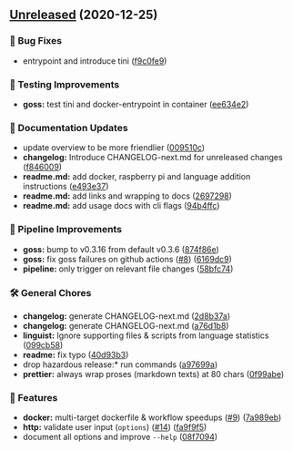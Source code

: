 ## [Unreleased](https://github.com/hertzg/tesseract-server/compare/v1.2.0...fa9f9f55e581956cd01e3fb0f49e12ee06b90220) (2020-12-25)


### 🐛 Bug Fixes

* entrypoint and introduce tini ([f9c0fe9](https://github.com/hertzg/tesseract-server/commit/f9c0fe9b83665d2a2c114460ed43b61ec8e7aeaf))


### 🧪 Testing Improvements

* **goss:** test tini and docker-entrypoint in container ([ee634e2](https://github.com/hertzg/tesseract-server/commit/ee634e2052e94c9d37f8cc2b4d93e570ebc55fcb))


### 📖 Documentation Updates

* update overview to be more friendlier ([009510c](https://github.com/hertzg/tesseract-server/commit/009510c5860c646b9bf63a86c47945ff17a35536))
* **changelog:** Introduce CHANGELOG-next.md for unreleased changes ([f846009](https://github.com/hertzg/tesseract-server/commit/f8460099fc2f855a0dd0f3a52a65fdac909f5a61))
* **readme.md:** add docker, raspberry pi and language addition instructions ([e493e37](https://github.com/hertzg/tesseract-server/commit/e493e37fa479cfd294bc34e4fd6805eb263b58f9))
* **readme.md:** add links and wrapping to docs ([2697298](https://github.com/hertzg/tesseract-server/commit/2697298e90f0ab34c53f8fc7b84a195e8b2e376e))
* **readme.md:** add usage docs with cli flags ([94b4ffc](https://github.com/hertzg/tesseract-server/commit/94b4ffca96a8a1dbf1a08340e71818b3ce36348c))


### 🚆 Pipeline Improvements

* **goss:** bump to v0.3.16 from default v0.3.6 ([874f86e](https://github.com/hertzg/tesseract-server/commit/874f86ec19ae6ee9de5d1bbdbaf8468bda3a7d93))
* **goss:** fix goss failures on github actions ([#8](https://github.com/hertzg/tesseract-server/issues/8)) ([6169dc9](https://github.com/hertzg/tesseract-server/commit/6169dc96a400228a55c85b9157757157957d683a))
* **pipeline:** only trigger on relevant file changes ([58bfc74](https://github.com/hertzg/tesseract-server/commit/58bfc7454714ce48be5117b5a9e54f4949a97fee))


### 🛠️ General Chores

* **changelog:** generate CHANGELOG-next.md ([2d8b37a](https://github.com/hertzg/tesseract-server/commit/2d8b37aa92cda038e76fa4096481f40726cc055c))
* **changelog:** generate CHANGELOG-next.md ([a76d1b8](https://github.com/hertzg/tesseract-server/commit/a76d1b8d1a92891078a62956de2eebea9c0f875d))
* **linguist:** Ignore supporting files & scripts from language statistics ([099cb58](https://github.com/hertzg/tesseract-server/commit/099cb580d977d54117b1aeaf50995fe81e402f33))
* **readme:** fix typo ([40d93b3](https://github.com/hertzg/tesseract-server/commit/40d93b39aa467fe7d9213cd129113be459d49e0c))
* drop hazardous release:* run commands ([a97699a](https://github.com/hertzg/tesseract-server/commit/a97699ae3fbf727a93f69c55b466bf5ade1510b1))
* **prettier:** always wrap proses (markdown texts) at 80 chars ([0f99abe](https://github.com/hertzg/tesseract-server/commit/0f99abe4ddbf388265a2cd07518968c87d073230))


### 🚀 Features

* **docker:** multi-target dockerfile & workflow speedups ([#9](https://github.com/hertzg/tesseract-server/issues/9)) ([7a989eb](https://github.com/hertzg/tesseract-server/commit/7a989eb37be7fb9436a1a3a29f44209a65cb7359))
* **http:** validate user input (`options`) ([#14](https://github.com/hertzg/tesseract-server/issues/14)) ([fa9f9f5](https://github.com/hertzg/tesseract-server/commit/fa9f9f55e581956cd01e3fb0f49e12ee06b90220))
* document all options and improve `--help` ([08f7094](https://github.com/hertzg/tesseract-server/commit/08f7094eadd24a1601a9241cce6023816c729710))

